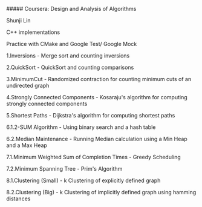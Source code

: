 \##### Coursera: Design and Analysis of Algorithms 

Shunji Lin

C++ implementations

Practice with CMake and Google Test/ Google Mock

1.Inversions - Merge sort and counting inversions

2.QuickSort - QuickSort and counting comparisons

3.MinimumCut - Randomized contraction for counting minimum cuts of an undirected graph

4.Strongly Connected Components - Kosaraju's algorithm for computing strongly connected components

5.Shortest Paths - Dijkstra's algorithm for computing shortest paths

6.1.2-SUM Algorithm - Using binary search and a hash table

6.2.Median Maintenance - Running Median calculation using a Min Heap and a Max Heap

7.1.Minimum Weighted Sum of Completion Times - Greedy Scheduling

7.2.Minimum Spanning Tree - Prim's Algorithm

8.1.Clustering (Small) - k Clustering of explicitly defined graph

8.2.Clustering (Big) - k Clustering of implicitly defined graph using hamming distances